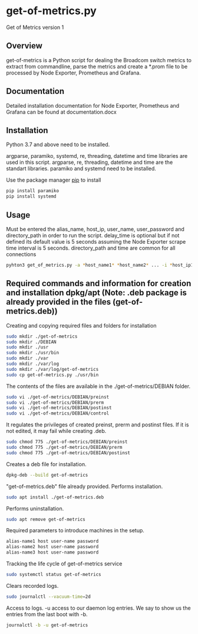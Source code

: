 # get-of-metrics.py

Get of Metrics version 1

## Overview

get-of-metrics is a Python script for dealing the Broadcom switch metrics to extract from commandline, parse the metrics and create a *.prom file to be processed by Node Exporter, Prometheus and Grafana.

## Documentation

Detailed installation documentation for Node Exporter, Prometheus and Grafana can be found at documentation.docx

## Installation

Python 3.7 and above need to be installed.

argparse, paramiko, systemd, re, threading, datetime and time libraries are used in this script. argparse, re, threading, datetime and time are the standart libraries. paramiko and systemd need to be installed.

Use the package manager [pip](https://pip.pypa.io/en/stable/) to install 

```bash
pip install paramiko
pip install systemd
```

## Usage

Must be entered the alias_name, host_ip, user_name, user_password and directory_path in order to run the script. delay_time is optional but if not defined its default value is 5 seconds assuming the Node Exporter scrape time interval is 5 seconds. directory_path and time are common for all connections

```bash
pyhton3 get_of_metrics.py -a *host_name1* *host_name2* ... -i *host_ip1* *host_ip2* ... -u *user_name1* -u *user_name2* ... -p *user_password1* *user_password2* ... -d *directory_path* -t *time(in seconds)*
```

## Required commands and information for creation and installation dpkg/apt (Note: .deb package is already provided in the files (get-of-metrics.deb))

Creating and copying required files and folders for installation

```bash
sudo mkdir ./get-of-metrics
sudo mkdir ./DEBIAN
sudo mkdir ./usr
sudo mkdir ./usr/bin
sudo mkdir ./var
sudo mkdir ./var/log
sudo mkdir ./var/log/get-of-metrics
sudo cp get-of-metrics.py ./usr/bin
```

The contents of the files are available in the ./get-of-metrics/DEBIAN folder.

```bash
sudo vi ./get-of-metrics/DEBIAN/preinst
sudo vi ./get-of-metrics/DEBIAN/prerm
sudo vi ./get-of-metrics/DEBIAN/postinst
sudo vi ./get-of-metrics/DEBIAN/control
```

It regulates the privileges of created preinst, prerm and postinst files. If it is not edited, it may fail while creating .deb.

```bash
sudo chmod 775 ./get-of-metrics/DEBIAN/preinst
sudo chmod 775 ./get-of-metrics/DEBIAN/prerm
sudo chmod 775 ./get-of-metrics/DEBIAN/postinst
```

Creates a deb file for installation.

```bash
dpkg-deb --build get-of-metrics
```

"get-of-metrics.deb" file already provided.
Performs installation.

```bash 
sudo apt install ./get-of-metrics.deb
```

Performs uninstallation.

```bash
sudo apt remove get-of-metrics
```

Required parameters to introduce machines in the setup. 

```bash
alias-name1 host user-name password
alias-name2 host user-name password
alias-name3 host user-name password
```

Tracking the life cycle of get-of-metrics service

```bash
sudo systemctl status get-of-metrics
```

Clears recorded logs.

```bash
sudo journalctl --vacuum-time=2d
```

Access to logs. -u access to our daemon log entries. We say to show us the entries from the last boot with -b.

```bash
journalctl -b -u get-of-metrics
```
